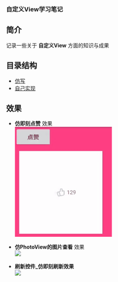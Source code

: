 ### 自定义View学习笔记  

## 简介  
记录一些关于 **自定义View** 方面的知识与成果

## 目录结构
* [仿写](https://github.com/sjxxcode/custom_view/tree/master/src/main/java/com/sj/custom_view/simulation)
* [自己实现](https://github.com/sjxxcode/custom_view/tree/master/src/main/java/com/sj/custom_view/practice)

## 效果
* **仿即刻点赞** 效果  
  ![](https://github.com/sjxxcode/custom_view/blob/master/imgs/%E5%8D%B3%E5%88%BB%E7%82%B9%E8%B5%9E.gif)
  
* **仿PhotoView的图片查看** 效果  
  ![](https://github.com/sjxxcode/custom_view/blob/master/imgs/%E4%BB%BFPhotoView%E7%9A%84%E4%B8%80%E4%B8%AA%E5%9B%BE%E7%89%87%E6%9F%A5%E7%9C%8B%E6%95%88%E6%9E%9C.gif)

* **刷新控件_仿即刻刷新效果**  
  ![](https://github.com/sjxxcode/custom_view/blob/master/imgs/%E8%87%AA%E5%AE%9A%E4%B9%89%E5%88%B7%E6%96%B0%E7%A9%BA%E9%97%B4_%E4%BB%BF%E5%8D%B3%E5%88%BB%E5%88%B7%E6%96%B0%E6%95%88%E6%9E%9C.gif)

